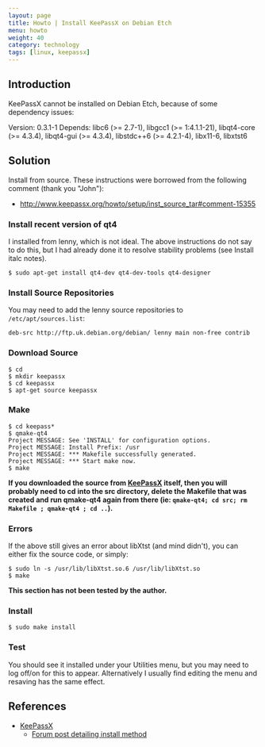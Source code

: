 ```yaml
---
layout: page
title: Howto | Install KeePassX on Debian Etch
menu: howto
weight: 40
category: technology
tags: [linux, keepassx]
---
```


## Introduction

KeePassX cannot be installed on Debian Etch, because of some dependency issues:

Version: 0.3.1-1
Depends: libc6 (>= 2.7-1), libgcc1 (>= 1:4.1.1-21), libqt4-core (>= 4.3.4), libqt4-gui (>= 4.3.4), libstdc++6 (>= 4.2.1-4), libx11-6, libxtst6

## Solution

Install from source.  These instructions were borrowed from the following comment (thank you "John"):

   * http://www.keepassx.org/howto/setup/inst_source_tar#comment-15355

### Install recent version of qt4

I installed from lenny, which is not ideal.  The above instructions do not say to do this, but I had already done it to resolve stability problems (see Install italc notes).

    $ sudo apt-get install qt4-dev qt4-dev-tools qt4-designer

### Install Source Repositories

You may need to add the lenny source repositories to `/etc/apt/sources.list`:

    deb-src http://ftp.uk.debian.org/debian/ lenny main non-free contrib

### Download Source

    $ cd
    $ mkdir keepassx
    $ cd keepassx
    $ apt-get source keepassx

### Make

    $ cd keepass*
    $ qmake-qt4
    Project MESSAGE: See 'INSTALL' for configuration options.
    Project MESSAGE: Install Prefix: /usr
    Project MESSAGE: *** Makefile successfully generated.
    Project MESSAGE: *** Start make now.
    $ make

**If you downloaded the source from [KeePassX](http://www.keepassx.org/) itself, then you will probably need to cd into the src directory, delete the Makefile that was created and run qmake-qt4 again from there (ie: `qmake-qt4; cd src; rm Makefile ; qmake-qt4 ; cd ..`).**

### Errors

If the above still gives an error about libXtst (and mind didn't), you can either fix the source code, or simply:

    $ sudo ln -s /usr/lib/libXtst.so.6 /usr/lib/libXtst.so
    $ make

**This section has not been tested by the author.**

### Install

    $ sudo make install

### Test

You should see it installed under your Utilities menu, but you may need to log off/on for this to appear.  Alternatively I usually find editing the menu and resaving has the same effect.

## References

   * [KeePassX](http://www.keepassx.org/)
      * [Forum post detailing install method](http://www.keepassx.org/howto/setup/inst_source_tar#comment-15355)
